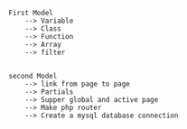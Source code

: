 
    First Model
        --> Variable
        --> Class
        --> Function
        --> Array
        --> filter

    
    second Model
        --> link from page to page
        --> Partials
        --> Supper global and active page
        --> Make php router
        --> Create a mysql database connection
